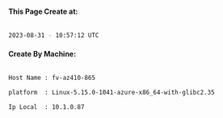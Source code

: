 
   
#### This Page Create at:

```bash

2023-08-31 - 10:57:12 UTC

```

#### Create By Machine:

```bash

Host Name : fv-az410-865

platform  : Linux-5.15.0-1041-azure-x86_64-with-glibc2.35

Ip Local  : 10.1.0.87

```

